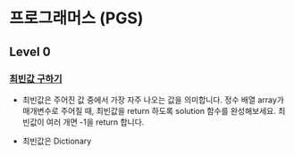 # 프로그래머스 (PGS)

## Level 0

### [최빈값 구하기](9e7e6d5)
- 최빈값은 주어진 값 중에서 가장 자주 나오는 값을 의미합니다. 정수 배열 array가 매개변수로 주어질 때, 최빈값을 return 하도록 solution 함수를 완성해보세요. 최빈값이 여러 개면 -1을 return 합니다.


- 최빈값은 Dictionary 